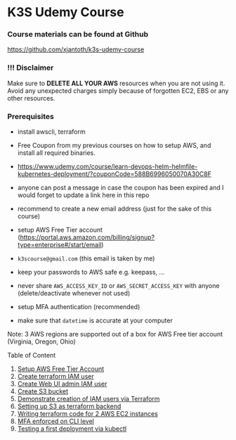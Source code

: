 # K3S Udemy Course

### Course materials can be found at Github

https://github.com/xjantoth/k3s-udemy-course

### !!! Disclaimer

Make sure to **DELETE ALL YOUR AWS** resources when you are not using it.
Avoid any unexpected charges simply because of forgotten EC2, EBS or any other resources. 

### Prerequisites

- install awscli, terraform
- Free Coupon from my previous courses on how to setup AWS, and install all required binaries.
- https://www.udemy.com/course/learn-devops-helm-helmfile-kubernetes-deployment/?couponCode=588B6996050070A30C8F
- anyone can post a message in case the coupon has been expired and I would forget to update a link here in this repo

- recommend to create a new email address (just for the sake of this course)
- setup AWS Free Tier account (https://portal.aws.amazon.com/billing/signup?type=enterprise#/start/email)
- `k3scourse@gmail.com` (this email is taken by me)
- keep your passwords to AWS safe e.g. keepass, ...
- never share `AWS_ACCESS_KEY_ID` or `AWS_SECRET_ACCESS_KEY` with anyone (delete/deactivate whenever not used)
- setup MFA authentication (recommended)
- make sure that `datetime` is accurate at your computer

Note: 3 AWS regions are supported out of a box for AWS Free tier account (Virginia, Oregon, Ohio)


Table of Content

1. [Setup AWS Free Tier Account](content-md/Setup-AWS-Free-Tier-Account.md)
2. [Create terraform IAM user](content-md/Create-terraform-IAM-user.md)
3. [Create Web UI admin IAM user](content-md/Create-Web-UI-admin-IAM-user.md)
4. [Create S3 bucket](content-md/Create-S3-bucket.md)
5. [Demonstrate creation of IAM users via Terraform](content-md/Demonstrate-creation-of-IAM-users-via-Terraform.md)
6. [Setting up S3 as terraform backend](content-md/Setting-up-S3-as-terraform-backend.md)
7. [Writing terraform code for 2 AWS EC2 instances](content-md/Writing-terraform-code-for-2-AWS-EC2-instances.md)
8. [MFA enforced on CLI level](content-md/MFA-enforced-on-CLI-level.md)
9. [Testing a first deployment via kubectl](content-md/Testing-a-first-deployment-via-kubectl.md)


